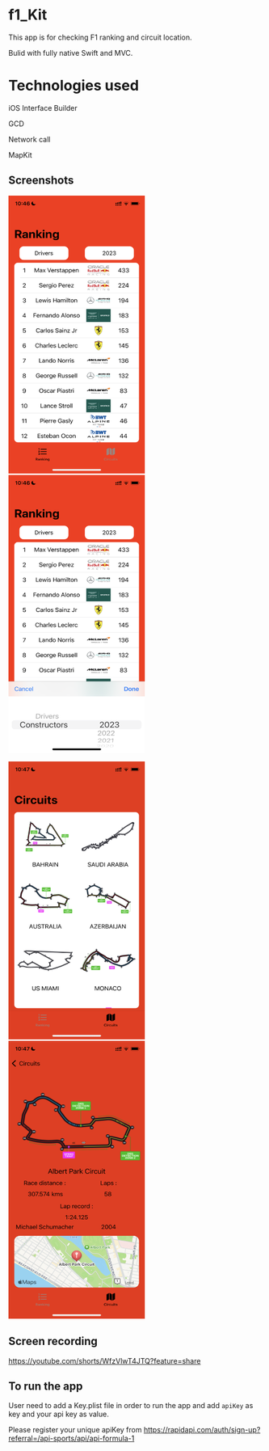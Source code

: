 # f1_Kit
This app is for checking F1 ranking and circuit location.

Bulid with fully native Swift and MVC.

# Technologies used

iOS Interface Builder

GCD

Network call

MapKit

## Screenshots
<img src="f1_Kit/Images/mockF1_Kit3.PNG" width="270" height="550" /> <img src="f1_Kit/Images/mockF1_Kit2.PNG" width="270" height="550" />

<img src="f1_Kit/Images/mockF1_Kit1.PNG" width="270" height="550" /> <img src="f1_Kit/Images/mockF1_Kit4.PNG" width="270" height="550" />

## Screen recording
https://youtube.com/shorts/WfzVlwT4JTQ?feature=share

## To run the app
User need to add a Key.plist file in order to run the app and add `apiKey` as key and your api key as value.

Please register your unique apiKey from https://rapidapi.com/auth/sign-up?referral=/api-sports/api/api-formula-1


